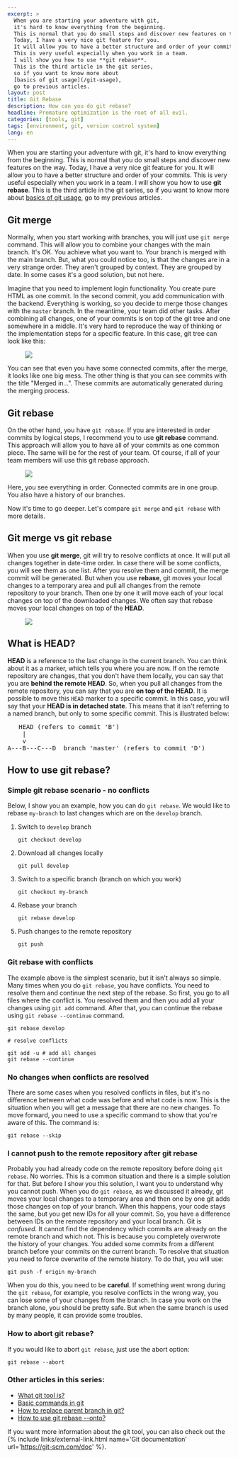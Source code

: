 ```yaml
---
excerpt: >
  When you are starting your adventure with git,
  it's hard to know everything from the beginning.
  This is normal that you do small steps and discover new features on the way.
  Today, I have a very nice git feature for you.
  It will allow you to have a better structure and order of your commits.
  This is very useful especially when you work in a team.
  I will show you how to use **git rebase**.
  This is the third article in the git series,
  so if you want to know more about
  [basics of git usage](/git-usage),
  go to previous articles.
layout: post
title: Git Rebase
description: How can you do git rebase?
headline: Premature optimization is the root of all evil.
categories: [tools, git]
tags: [environment, git, version control system]
lang: en
---
```


When you are starting your adventure with git, it's hard to know everything from the beginning. This is normal that you do small steps and discover new features on the way. Today, I have a very nice git feature for you. It will allow you to have a better structure and order of your commits. This is very useful especially when you work in a team. I will show you how to use **git rebase**. This is the third article in the git series, so if you want to know more about <a href="{{ site.baseurl }}/git-usage" title="How to use git?">basics of git usage</a>, go to my previous articles.

## Git merge

Normally, when you start working with branches, you will just use `git merge` command. This will allow you to combine your changes with the main branch.  It's OK. You achieve what you want to. Your branch is merged with the main branch. But, what you could notice too, is that the changes are in a very strange order. They aren't grouped by context. They are grouped by date. In some cases it's a good solution, but not here.

Imagine that you need to implement login functionality. You create pure HTML as one commit. In the second commit, you add communication with the backend. Everything is working, so you decide to merge those changes with the `master` branch. In the meantime, your team did other tasks. After combining all changes, one of your commits is on top of the git tree and one somewhere in a middle. It's very hard to reproduce the way of thinking or the implementation steps for a specific feature. In this case, git tree can look like this:

<figure>
  <a href="{{ site.baseurl_root }}/images/git-rebase/merge.png"><img src="{{ site.baseurl_root }}/images/git-rebase/merge.png"></a>
</figure>

You can see that even you have some connected commits, after the merge, it looks like one big mess. The other thing is that you can see commits with the title "Merged in...". These commits are automatically generated during the merging process.

## Git rebase

On the other hand, you have `git rebase`. If you are interested in order commits by logical steps, I recommend you to use **git rebase** command. This approach will allow you to have all of your commits as one common piece. The same will be for the rest of your team. Of course, if all of your team members will use this git rebase approach.

<figure>
  <a href="{{ site.baseurl_root }}/images/git-rebase/rebase.png"><img src="{{ site.baseurl_root }}/images/git-rebase/rebase.png"></a>
</figure>

Here, you see everything in order. Connected commits are in one group. You also have a history of our branches.

Now it's time to go deeper. Let's compare `git merge` and `git rebase` with more details.

## Git merge vs git rebase

When you use **git merge**, git will try to resolve conflicts at once. It will put all changes together in date-time order. In case there will be some conflicts, you will see them as one list. After you resolve them and commit, the merge commit will be generated. But when you use **rebase**, git moves your local changes to a temporary area and pull all changes from the remote repository to your branch. Then one by one it will move each of your local changes on top of the downloaded changes. We often say that rebase moves your local changes on top of the **HEAD**.

<figure>
  <a href="{{ site.baseurl_root }}/images/git-rebase/rebase-diagram.png"><img src="{{ site.baseurl_root }}/images/git-rebase/rebase-diagram.png"></a>
</figure>

## What is HEAD?

**HEAD** is a reference to the last change in the current branch. You can think about it as a marker, which tells you where you are now. If on the remote repository are changes, that you don't have them locally, you can say that you are **behind the remote HEAD**. So, when you pull all changes from the remote repository, you can say that you are **on top of the HEAD**. It is possible to move this `HEAD` marker to a specific commit. In this case, you will say that your **HEAD is in detached state**. This means that it isn't referring to a named branch, but only to some specific commit. This is illustrated below:

<pre>
   HEAD (refers to commit 'B')
    |
    v
A---B---C---D  branch 'master' (refers to commit 'D')
</pre>

## How to use git rebase?

### Simple git rebase scenario - no conflicts

Below, I show you an example, how you can do `git rebase`. We would like to rebase `my-branch` to last changes which are on the `develop` branch.

1. Switch to `develop` branch

    ```shell
    git checkout develop
    ```

2. Download all changes locally

    ```shell
    git pull develop
    ```

3. Switch to a specific branch (branch on which you work)

    ```shell
    git checkout my-branch
    ```

4. Rebase your branch

    ```shell
    git rebase develop
    ```

5. Push changes to the remote repository

    ```shell
    git push
    ```

### Git rebase with conflicts

The example above is the simplest scenario, but it isn't always so simple. Many times when you do `git rebase`, you have conflicts. You need to resolve them and continue the next step of the rebase. So first, you go to all files where the conflict is. You resolved them and then you add all your changes using `git add` command. After that, you can continue the rebase using `git rebase --continue` command.

```shell
git rebase develop

# resolve conflicts

git add -u # add all changes
git rebase --continue
```

### No changes when conflicts are resolved

There are some cases when you resolved conflicts in files, but it's no difference between what code was before and what code is now. This is the situation when you will get a message that there are no new changes. To move forward, you need to use a specific command to show that you're aware of this. The command is:

```shell
git rebase --skip
```

### I cannot push to the remote repository after git rebase

Probably you had already code on the remote repository before doing `git rebase`. No worries. This is a common situation and there is a simple solution for that. But before I show you this solution, I want you to understand why you cannot push. When you do `git rebase`, as we discussed it already, git moves your local changes to a temporary area and then one by one git adds those changes on top of your branch. When this happens, your code stays the same, but you get new IDs for all your commit. So, you have a difference between IDs on the remote repository and your local branch. Git is _confused_. It cannot find the dependency which commits are already on the remote branch and which not. This is because you completely overwrote the history of your changes. You added some commits from a different branch before your commits on the current branch. To resolve that situation you need to force overwrite of the remote history. To do that, you will use:

```shell
git push -f origin my-branch
```

When you do this, you need to be **careful**. If something went wrong during the `git rebase`, for example, you resolve conflicts in the wrong way, you can lose some of your changes from the branch. In case you work on the branch alone, you should be pretty safe. But when the same branch is used by many people, it can provide some troubles.

### How to abort git rebase?

If you would like to abort `git rebase`, just use the abort option:

```shell
git rebase --abort
```

### Other articles in this series:
- <a href="{{ site.baseurl }}/what-is-git" title="Why we use git?">What git tool is?</a>
- <a href="{{ site.baseurl }}/git-usage" title="How to start using git?">Basic commands in git</a>
- <a href="{{ site.baseurl }}/replace-parent-branch" title="Setting git parent pointer to a different parent.">How to replace parent branch in git?</a>
- <a href="{{ site.baseurl }}/git-rebase-onto" title="Git rebase --onto an overview.">How to use git rebase --onto?</a>

If you want more information about the git tool, you can also check out the {% include links/external-link.html name='Git documentation' url='https://git-scm.com/doc' %}.
